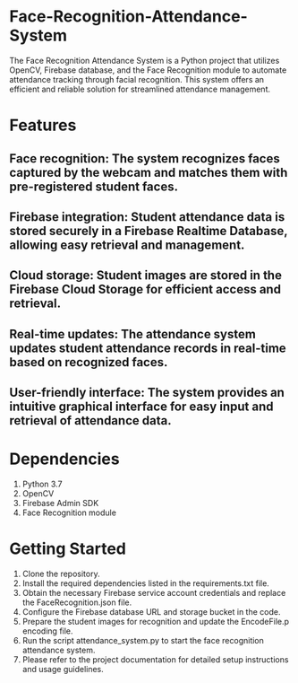 # Face-Recognition-Attendance-System
The Face Recognition Attendance System is a Python project that utilizes OpenCV, Firebase database, and the Face Recognition module to automate attendance tracking through facial recognition. This system offers an efficient and reliable solution for streamlined attendance management.

# Features
## Face recognition: The system recognizes faces captured by the webcam and matches them with pre-registered student faces.
## Firebase integration: Student attendance data is stored securely in a Firebase Realtime Database, allowing easy retrieval and management.
## Cloud storage: Student images are stored in the Firebase Cloud Storage for efficient access and retrieval.
## Real-time updates: The attendance system updates student attendance records in real-time based on recognized faces.
## User-friendly interface: The system provides an intuitive graphical interface for easy input and retrieval of attendance data.
# Dependencies
1. Python 3.7
2. OpenCV
3. Firebase Admin SDK
4. Face Recognition module
# Getting Started
1. Clone the repository.
2. Install the required dependencies listed in the requirements.txt file.
3. Obtain the necessary Firebase service account credentials and replace the FaceRecognition.json file.
4. Configure the Firebase database URL and storage bucket in the code.
5. Prepare the student images for recognition and update the EncodeFile.p encoding file.
6. Run the script attendance_system.py to start the face recognition attendance system.
7. Please refer to the project documentation for detailed setup instructions and usage guidelines.
